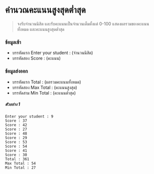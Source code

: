 # คำนวณคะแนนสูงสุดต่ำสุด
> จงรับจำนวนนิสิต และรับคะแนนเป็นจำนวนเต็มตั้งแต่ 0-100 แสดงผลรวมของคะแนนทั้งหมด และคะแนนสูงสุดต่ำสุด

### ข้อมูลเข้า
* บรรทัดแรก Enter your student : (จำนวนนิสิต)
* บรรทัดสอง Score : (คะแนน)
### ข้อมูลส่งออก
* บรรทัดแรก Total : (ผลรวมคะแนนทั้งหมด)
* บรรทัดสอง Max Total : (คะแนนสูงสุด)
* บรรทัดสาม Min Total : (คะแนนต่ำสุด)

##### ตัวอย่าง 1
```
Enter your student : 9
Score : 37
Score : 42
Score : 27
Score : 48
Score : 29 
Score : 53
Score : 54
Score : 41
Score : 30
Total : 361
Max Total : 54
Min Total : 27
```
